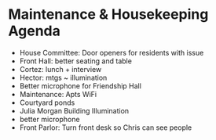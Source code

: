 # Maintenance & Housekeeping Agenda

* House Committee: Door openers for residents with issue
* Front Hall: better seating and table
* Cortez: lunch + interview
* Hector: mtgs ~ illumination
* Better microphone for Friendship Hall
* Maintenance: Apts WiFi
* Courtyard ponds
* Julia Morgan Building Illumination
* better microphone
* Front Parlor: Turn front desk so Chris can see people
